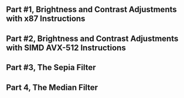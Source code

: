 ## Part #1, Brightness and Contrast Adjustments with x87 Instructions

## Part #2, Brightness and Contrast Adjustments with SIMD AVX-512 Instructions

## Part #3, The Sepia Filter

## Part 4, The Median Filter
